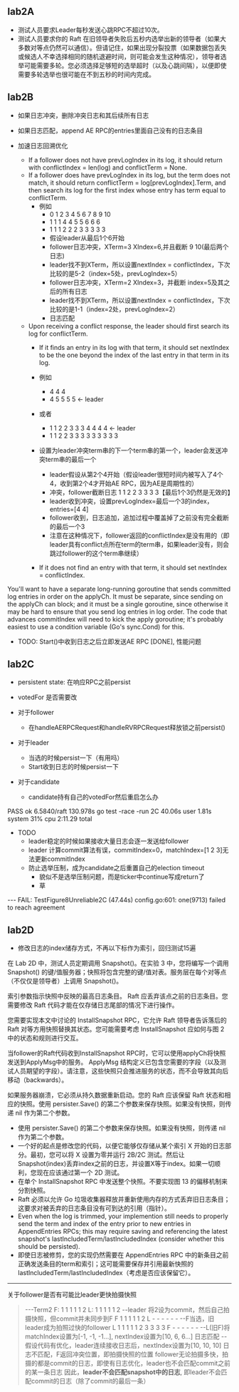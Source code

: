 ## lab2A

- 测试人员要求Leader每秒发送心跳RPC不超过10次。
- 测试人员要求你的 Raft 在旧领导者失败后五秒内选举出新的领导者（如果大多数对等点仍然可以通信）。但请记住，如果出现分裂投票（如果数据包丢失或候选人不幸选择相同的随机退避时间，则可能会发生这种情况），领导者选举可能需要多轮。您必须选择足够短的选举超时（以及心跳间隔），以便即使需要多轮选举也很可能在不到五秒的时间内完成。

## lab2B

- 如果日志冲突，删除冲突日志和其后续所有日志
- 如果日志匹配，append AE RPC的entries里面自己没有的日志条目

- 加速日志回溯优化
    - If a follower does not have prevLogIndex in its log, it should return with conflictIndex = len(log) and conflictTerm = None.
    - If a follower does have prevLogIndex in its log, but the term does not match, it should return conflictTerm = log[prevLogIndex].Term, and then search its log for the first index whose entry has term equal to conflictTerm.
      - 例如
        - 0 1 2 3 4 5 6 7 8 9 10
        - 1 1 1 4 4 5 5 6 6 6 
        - 1 1 1 2 2 2 3 3 3 3 3
        - 假设leader从最后1个6开始
        - follower日志冲突，XTerm=3 XIndex=6,并且截断 9 10(最后两个日志)
        - leader找不到XTerm，所以设置nextIndex = conflictIndex，下次比较的是5-2（index=5处，prevLogIndex=5）
        - follower日志冲突，XTerm=2 XIndex=3，并截断 index=5及其之后的所有日志
        - leader找不到XTerm，所以设置nextIndex = conflictIndex，下次比较的是1-1（index=2处，prevLogIndex=2）
        - 日志匹配
    - Upon receiving a conflict response, the leader should first search its log for conflictTerm.
      - If it finds an entry in its log with that term, it should set nextIndex to be the one beyond the index of the last entry in that term in its log.
      - 例如
        - 4 4 4
        - 4 5 5 5 5 <- leader
      - 或者
        - 1 1 2 2 3 3 3 4 4 4 4 <- leader
        - 1 1 2 2 3 3 3 3 3 3 3 3 3
      - 设置为leader冲突term串的下一个term串的第一个，leader会发送冲突term串的最后一个
        - leader假设从第2个4开始（假设leader很短时间内被写入了4个4，收到第2个4才开始AE RPC，因为AE是周期性的）
        - 冲突，follower截断日志 1 1 2 2 3 3 3 3【最后1个3仍然是无效的】
        - leader收到冲突，设置prevLogIndex=最后一个3的index，entries=[4 4]
        - follower收到，日志追加，追加过程中覆盖掉了之前没有完全截断的最后一个3
        - 注意在这种情况下，follower返回的conflictIndex是没有用的（即leader具有conflict点所在term的term串，如果leader没有，则会跳过follower的这个term串继续）
      
      - If it does not find an entry with that term, it should set nextIndex = conflictIndex.


You'll want to have a separate long-running goroutine that sends
committed log entries in order on the applyCh. It must be separate,
since sending on the applyCh can block; and it must be a single
goroutine, since otherwise it may be hard to ensure that you send log
entries in log order. The code that advances commitIndex will need to
kick the apply goroutine; it's probably easiest to use a condition
variable (Go's sync.Cond) for this.

- TODO: Start()中收到日志之后立即发送AE RPC [DONE], 性能问题

## lab2C

- persistent state: 在响应RPC之前persist
- votedFor 是否需要改

- 对于follower
  - 在handleAERPCRequest和handleRVRPCRequest释放锁之前persist()
- 对于leader
  - 当选的时候persist一下（有用吗）
  - Start收到日志的时候persist一下
- 对于candidate
  - candidate持有自己的votedFor然后重启怎么办


PASS
ok      6.5840/raft     130.978s
go test -race -run 2C  40.06s user 1.81s system 31% cpu 2:11.29 total



- TODO
  - leader稳定的时候如果接收大量日志会逐一发送给follower
  - leader 计算commit算法有误，commitIndex=0，matchIndex=[1 2 3]无法更新commitIndex
  - 防止选举压制，成为candidate之后重置自己的election timeout
    - 貌似不是选举压制问题，而是ticker中continue写成return了
    - 草

--- FAIL: TestFigure8Unreliable2C (47.44s)
config.go:601: one(9713) failed to reach agreement

## lab2D

- 修改日志的index储存方式，不再以下标作为索引，回归测试15遍

在 Lab 2D 中，测试人员定期调用 Snapshot()。在实验 3 中，您将编写一个调用 Snapshot() 的键/值服务器；快照将包含完整的键/值对表。服务层在每个对等点（不仅仅是领导者）上调用 Snapshot()。

索引参数指示快照中反映的最高日志条目。 Raft 应丢弃该点之前的日志条目。您需要修改 Raft 代码才能在仅存储日志尾部的情况下进行操作。

您需要实现本文中讨论的 InstallSnapshot RPC，它允许 Raft 领导者告诉落后的 Raft 对等方用快照替换其状态。您可能需要考虑 InstallSnapshot 应如何与图 2 中的状态和规则进行交互。

当follower的Raft代码收到InstallSnapshot RPC时，它可以使用applyCh将快照发送到ApplyMsg中的服务。 ApplyMsg 结构定义已包含您需要的字段（以及测试人员期望的字段）。请注意，这些快照只会推进服务的状态，而不会导致其向后移动（backwards）。

如果服务器崩溃，它必须从持久数据重新启动。您的 Raft 应该保留 Raft 状态和相应的快照。使用 persister.Save() 的第二个参数来保存快照。如果没有快照，则传递 nil 作为第二个参数。

- 使用 persister.Save() 的第二个参数来保存快照。如果没有快照，则传递 nil 作为第二个参数。
- 一个好的起点是修改您的代码，以便它能够仅存储从某个索引 X 开始的日志部分。最初，您可以将 X 设置为零并运行 2B/2C 测试。然后让Snapshot(index)丢弃index之前的日志，并设置X等于index。如果一切顺利，您现在应该通过第一个 2D 测试。
- 在单个 InstallSnapshot RPC 中发送整个快照。不要实现图 13 的偏移机制来分割快照。
- Raft 必须以允许 Go 垃圾收集器释放并重新使用内存的方式丢弃旧日志条目；这要求对被丢弃的日志条目没有可到达的引用（指针）。
- Even when the log is trimmed, your implemention still needs to properly send the term and index of the entry prior to new entries in AppendEntries RPCs; this may require saving and referencing the latest snapshot's lastIncludedTerm/lastIncludedIndex (consider whether this should be persisted).
- 即使日志被修剪，您的实现仍然需要在 AppendEntries RPC 中的新条目之前正确发送条目的term和索引；这可能需要保存并引用最新快照的lastIncludedTerm/lastIncludedIndex（考虑是否应该保留它）。

------
关于follower是否有可能比leader更快拍摄快照

> ---Term2
> F: 1 1 1 1 1 2
> L: 1 1 1 1 1 2
> --leader 将2设为commit，然后自己拍摄快照，但commit并未同步到F
> F 1 1 1 1 1 2
> L - - - - - -
> --F当选，旧leader成为拍照过快的follower
> L 1 1 1 1 1 2 3 3 3 3
> F - - - - - -
> --L(旧F)将matchIndex设置为[-1, -1, -1...], nextIndex设置为[10, 6, 6...]
> 日志匹配
> --假设代码有优化，leader连续接收日志后，nextIndex设置为[10, 10, 10]
> 日志不匹配，F返回冲突位置，即拍摄快照的位置
> follower无论拍摄多快，拍摄的都是commit的日志，即使有日志优化，leader也不会匹配commit之前的某一条日志
> 因此，**leader不会匹配snapshot中的日志**, 即leader不会匹配commit的日志（除了commit的最后一条）